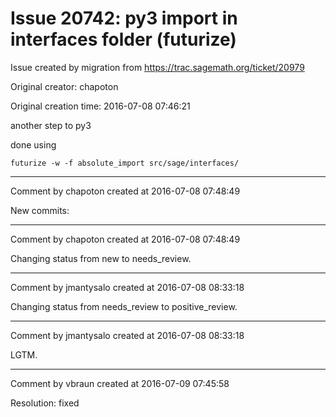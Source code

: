 # Issue 20742: py3 import in interfaces folder (futurize)

Issue created by migration from https://trac.sagemath.org/ticket/20979

Original creator: chapoton

Original creation time: 2016-07-08 07:46:21

another step to py3

done using

```
futurize -w -f absolute_import src/sage/interfaces/
```



---

Comment by chapoton created at 2016-07-08 07:48:49

New commits:


---

Comment by chapoton created at 2016-07-08 07:48:49

Changing status from new to needs_review.


---

Comment by jmantysalo created at 2016-07-08 08:33:18

Changing status from needs_review to positive_review.


---

Comment by jmantysalo created at 2016-07-08 08:33:18

LGTM.


---

Comment by vbraun created at 2016-07-09 07:45:58

Resolution: fixed
